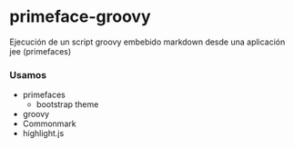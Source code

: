 # primeface-groovy

Ejecución de un script groovy embebido markdown desde una aplicación jee (primefaces)

### Usamos

* primefaces
  * bootstrap theme
* groovy
* Commonmark
* highlight.js
